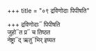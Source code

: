 +++
title = "०९ द्रविणोदाः पिपीषति"

+++
द्रविणोदाः᳓ पिपीषति  
जुहो᳓त प्र᳓ च तिष्ठत  
नेष्ट्रा᳓द् ऋतु᳓भिर् इष्यत